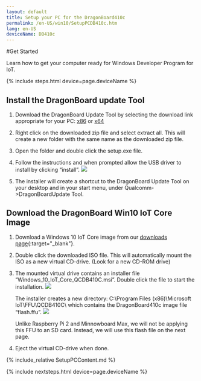 ```yaml
---
layout: default
title: Setup your PC for the DragonBoard410c
permalink: /en-US/win10/SetupPCDB410c.htm
lang: en-US
deviceName: DB410c
---
```


#Get Started

Learn how to get your computer ready for Windows Developer Program for IoT.

{% include steps.html device=page.deviceName %}



## Install the DragonBoard update Tool

1. Download the DragonBoard Update Tool by selecting the download link appropriate for your PC: [x86](https://developer.qualcomm.com/download/db410c/windows-10-iot-update-tool-dragonboard-410c-x86.zip) or [x64](https://developer.qualcomm.com/download/db410c/windows-10-iot-update-tool-dragonboard-410c-x64.zip)

2. Right click on the downloaded zip file and select extract all. This will create a new folder with the same name as the downloaded zip file.

3. Open the folder and double click the setup.exe file.

4. Follow the instructions and when prompted allow the USB driver to install by clicking “install”.
   <img class="image-border" src="{{site.baseurl}}/images/SetupDB410c/DB410c_UpdateTool_DriverInstall.png">

5. The installer will create a shortcut to the DragonBoard Update Tool on your desktop and in your start menu, under Qualcomm->DragonBoardUpdate Tool.



## Download the DragonBoard Win10 IoT Core Image

1. Download a Windows 10 IoT Core image from our [downloads page](http://ms-iot.github.io/content/en-US/Downloads.htm){:target="_blank"}.
 
2. Double click the downloaded ISO file. This will automatically mount the ISO as a new virtual CD-drive. 
(Look for a new CD-ROM drive)

3. The mounted virtual drive contains an installer file “Windows_10_IoT_Core_QCDB410C.msi”. Double click the file to start the installation. 
    <img class="image-border" src="{{site.baseurl}}/images/SetupDB410c/DB410c_WindowsInstaller.JPG">

    The installer creates a new directory: C:\Program Files (x86)\Microsoft IoT\FFU\QCDB410C\ which contains the DragonBoard410c image file “flash.ffu”.
    <img class="image-border" src="{{site.baseurl}}/images/SetupDB410c/DB410c_FlashFile_FFU.JPG">

    Unlike Raspberry Pi 2 and Minnowboard Max, we will not be applying this FFU to an SD card. Instead, we will use this flash file on the next page.

4. Eject the virtual CD-drive when done.



{% include_relative SetupPCContent.md %}

{% include nextsteps.html device=page.deviceName %}
